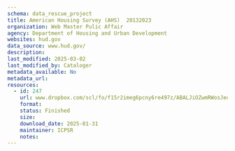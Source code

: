 ```yaml
---
schema: data_rescue_project 
title: American Housing Survey (AHS)  20132023
organization: Web Master Pulic Affair
agency: Department of Housing and Urban Development
websites: hud.gov
data_source: www.hud.gov/
description: 
last_modified: 2025-03-02
last_modified_by: Cataloger
metadata_available: No
metadata_url: 
resources:
  - id: 247
    url: www.dropbox.com/scl/fo/f15r2imeg6pcny6re497z/ABALJiOZwmRWosJeoar1wrM/American%20Housing%20Survey?rlkey=ey7kaoodi540d66s6kfvnqjn5&subfolder_nav_tracking=1&st=u9wlwli4&dl=0
    format: 
    status: Finished
    size: 
    download_date: 2025-01-31
    maintainer: ICPSR
    notes: 
---
```

